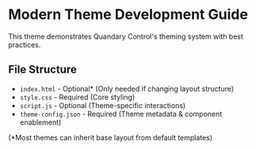 # Modern Theme Development Guide

This theme demonstrates Quandary Control's theming system with best practices.

## File Structure
- `index.html` - Optional* (Only needed if changing layout structure)
- `style.css` - Required (Core styling)
- `script.js` - Optional (Theme-specific interactions)
- `theme-config.json` - Required (Theme metadata & component enablement)

(*Most themes can inherit base layout from default templates)